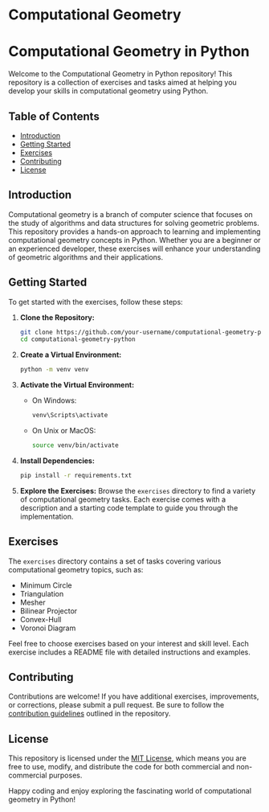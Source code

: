 # Computational Geometry

# Computational Geometry in Python

Welcome to the Computational Geometry in Python repository! This repository is a collection of exercises and tasks aimed at helping you develop your skills in computational geometry using Python.

## Table of Contents

- [Introduction](#introduction)
- [Getting Started](#getting-started)
- [Exercises](#exercises)
- [Contributing](#contributing)
- [License](#license)

## Introduction

Computational geometry is a branch of computer science that focuses on the study of algorithms and data structures for solving geometric problems. This repository provides a hands-on approach to learning and implementing computational geometry concepts in Python. Whether you are a beginner or an experienced developer, these exercises will enhance your understanding of geometric algorithms and their applications.

## Getting Started

To get started with the exercises, follow these steps:

1. **Clone the Repository:**
   ```bash
   git clone https://github.com/your-username/computational-geometry-python.git
   cd computational-geometry-python
   ```

2. **Create a Virtual Environment:**
   ```bash
   python -m venv venv
   ```

3. **Activate the Virtual Environment:**
   - On Windows:
     ```bash
     venv\Scripts\activate
     ```
   - On Unix or MacOS:
     ```bash
     source venv/bin/activate
     ```

4. **Install Dependencies:**
   ```bash
   pip install -r requirements.txt
   ```

5. **Explore the Exercises:**
   Browse the `exercises` directory to find a variety of computational geometry tasks. Each exercise comes with a description and a starting code template to guide you through the implementation.

## Exercises

The `exercises` directory contains a set of tasks covering various computational geometry topics, such as:

- Minimum Circle
- Triangulation
- Mesher
- Bilinear Projector
- Convex-Hull
- Voronoi Diagram

Feel free to choose exercises based on your interest and skill level. Each exercise includes a README file with detailed instructions and examples.

## Contributing

Contributions are welcome! If you have additional exercises, improvements, or corrections, please submit a pull request. Be sure to follow the [contribution guidelines](CONTRIBUTING.md) outlined in the repository.

## License

This repository is licensed under the [MIT License](LICENSE), which means you are free to use, modify, and distribute the code for both commercial and non-commercial purposes.

Happy coding and enjoy exploring the fascinating world of computational geometry in Python!
